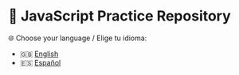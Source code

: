 # 📘 JavaScript Practice Repository

🌐 Choose your language / Elige tu idioma:

- 🇬🇧 [English](README.en.md)
- 🇪🇸 [Español](README.es.md)
